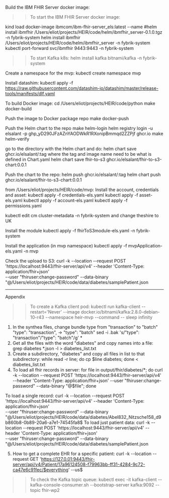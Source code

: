 Build the IBM FHIR Server docker image:

>> To start the IBM FHIR Server docker image:

kind load docker-image ibmcom/ibm-fhir-server_els:latest --name <cluster name>
#helm install ibmfhir /Users/eliot/projects/HEIR/code/helm/ibmfhir_server-0.1.0.tgz -n fybrik-system
helm install ibmfhir /Users/eliot/projects/HEIR/code/helm/ibmfhir_server -n fybrik-system
kubectl port-forward svc/ibmfhir 9443:9443 -n fybrik-system

>> To start Kafka k8s:
  helm install kafka bitnami/kafka -n fybrik-system

Create a namespace for the mvp:
kubectl create namespace mvp

Install datashim:
kubectl apply -f https://raw.githubusercontent.com/datashim-io/datashim/master/release-tools/manifests/dlf.yaml

To build Docker image:
cd /Users/eliot/projects/HEIR/code/python
make docker-build

Push the image to Docker package repo
make docker-push

Push the Helm chart to the repo
make helm-login
  helm registry login -u elsalant -p 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 ghcr.io
make helm-verify

go to the directory with the Helm chart and do:
helm chart save <Helm chart directory> ghcr.io/elsalant/<chart image name>:tag   where the tag and image name need to be what is defined in Chart.yaml
helm chart save fhir-to-s3 ghcr.io/elsalant/fhir-to-s3-chart:0.0.1

Push the chart to the repo:
helm push ghcr.io/elsalant/<chart image name>:tag
   helm chart push ghcr.io/elsalant/fhir-to-s3-chart:0.0.1

from /Users/eliot/projects/HEIR/code/mvp:
Install the account, credentials and asset:
kubectl apply -f credentials-els.yaml
kubectl apply -f asset-els.yaml
kubectl apply -f account-els.yaml
kubectl apply -f permissions.yaml

kubectl edit cm cluster-metadata -n fybrik-system
and change theshire to UK

Install the module
kubectl apply -f fhirToS3module-els.yaml -n fybrik-system

Install the application (in mvp namespace)
kubectl apply -f mvpApplication-els.yaml -n mvp
 
Check the upload to S3:
curl -k --location --request POST 'https://localhost:9443/fhir-server/api/v4' --header 'Content-Type: application/fhir+json' \
--user "fhiruser:change-password" --data-binary  "@/Users/eliot/projects/HEIR/code/data/diabetes/samplePatient.json

-----------------------
Appendix

>> To create a Kafka client pod:
kubectl run kafka-client --restart='Never' --image docker.io/bitnami/kafka:2.8.0-debian-10-r43 --namespace heir-mvp --command -- sleep infinity

1. In the synthea files, change bundle type from "transaction" to "batch"
"type": "transaction", -> "type": "batch"
   sed -i .bak 's/\"type\": \"transaction\"/\"type\": \"batch\"/g' *
2. Get all the files with the word "diabetes" and copy names into a file:
    grep diabetes *.json -l > diabetes_list.txt
3. Create a subdirectory, "diabetes" and copy all files in list to that subdirectory:
    while read -r line; do cp $line diabetes; done < diabetes_list.txt
4.  To load all fhir records in server:
for file in output/fhir/diabetes/*; do curl -k --location --request POST 'https://localhost:9443/fhir-server/api/v4' \
--header 'Content-Type: application/fhir+json' --user "fhiruser:change-password" --data-binary  "@$file"; done

To load a single record:
curl -k --location --request POST 'https://localhost:9443/fhir-server/api/v4' --header 'Content-Type: application/fhir+json' \
--user "fhiruser:change-password" --data-binary  "@/Users/eliot/projects/HEIR/code/data/diabetes/Abel832_Nitzsche158_d9b860b8-0b89-20a6-a7e1-74545fa8$
To load just patient data:
curl -k --location --request POST 'https://localhost:9443/fhir-server/api/v4' --header 'Content-Type: application/fhir+json' \
--user "fhiruser:change-password" --data-binary  "@/Users/eliot/projects/HEIR/code/data/diabetes/samplePatient.json

5. How to get a complete EHR for a specific patient:
curl -k --location --request GET 'https://127.0.01:9443/fhir-server/api/v4/Patient/17a96124508-f79963bb-ff31-4284-9c72-ca47e6c91fec/$everything' --us$

>> To check the Kafka topic queue:
kubectl  exec -it kafka-client -- kafka-console-consumer.sh --bootstrap-server kafka:9092 --topic fhir-wp2
